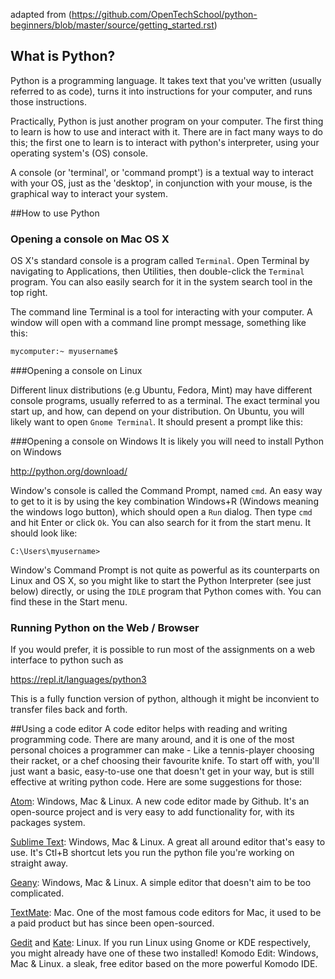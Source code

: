 adapted from (https://github.com/OpenTechSchool/python-beginners/blob/master/source/getting_started.rst)

## What is Python?

Python is a programming language. It takes text that you've written (usually referred to as code), turns it into instructions for your computer, and runs those instructions. 

Practically, Python is just another program on your computer. The first thing to learn is how to use and interact with it. There are in fact many ways to do this; the first one to learn is to interact with python's interpreter, using your operating system's (OS) console.

A console (or 'terminal', or 'command prompt') is a textual way to interact with your OS, just as the 'desktop', in conjunction with your mouse, is the graphical way to interact your system. 

##How to use Python
### Opening a console on Mac OS X
OS X's standard console is a program called `Terminal`. Open Terminal by navigating to Applications, then Utilities, then double-click the `Terminal` program. You can also easily search for it in the system search tool in the top right.

The command line Terminal is a tool for interacting with your computer. A window will open with a command line prompt message, something like this:

```bash
mycomputer:~ myusername$
```
###Opening a console on Linux

Different linux distributions (e.g Ubuntu, Fedora, Mint) may have different console programs, usually referred to as a terminal. The exact terminal you start up, and how, can depend on your distribution. On Ubuntu, you will likely want to open `Gnome Terminal`. It should present a prompt like this:

###Opening a console on Windows
It is likely you will need to install Python on Windows

http://python.org/download/

Window's console is called the Command Prompt, named `cmd`. An easy way to get to it is by using the key combination Windows+R (Windows meaning the windows logo button), which should open a `Run` dialog. Then type `cmd` and hit Enter or click `Ok`. You can also search for it from the start menu. It should look like:

```
C:\Users\myusername>
```

Window's Command Prompt is not quite as powerful as its counterparts on Linux and OS X, so you might like to start the Python Interpreter (see just below) directly, or using the `IDLE` program that Python comes with. You can find these in the Start menu.

### Running Python on the Web / Browser
If you would prefer, it is possible to run most of the assignments on a web interface to python such as 

https://repl.it/languages/python3

This is a fully function version of python, although it might be inconvient to transfer files back and forth.

##Using a code editor
A code editor helps with reading and writing programming code. There are many around, and it is one of the most personal choices a programmer can make - Like a tennis-player choosing their racket, or a chef choosing their favourite knife. To start off with, you'll just want a basic, easy-to-use one that doesn't get in your way, but is still effective at writing python code. Here are some suggestions for those:

[Atom](https://atom.io): Windows, Mac & Linux. A new code editor made by Github. It's an open-source project and is very easy to add functionality for, with its packages system.

[Sublime Text](https://www.sublimetext.com/3): Windows, Mac & Linux. A great all around editor that's easy to use. It's Ctl+B shortcut lets you run the python file you're working on straight away.

[Geany](http://www.geany.org/): Windows, Mac & Linux. A simple editor that doesn't aim to be too complicated.

[TextMate](http://macromates.com/): Mac. One of the most famous code editors for Mac, it used to be a paid product but has since been open-sourced.

[Gedit]( https://projects.gnome.org/gedit/) and [Kate](http://kate-editor.org/): Linux. If you run Linux using Gnome or KDE respectively, you might already have one of these two installed!
Komodo Edit: Windows, Mac & Linux. a sleak, free editor based on the more powerful Komodo IDE.


